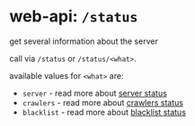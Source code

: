 # web-api: `/status` 

get several information about the server

call via `/status` or `/status/<what>`.  

available values for `<what>` are:

* `server`    - read more about [server status](status_server.md)
* `crawlers`  - read more about [crawlers status](status_crawlers.md)
* `blacklist` - read more about [blacklist status](status_blacklist.md)
